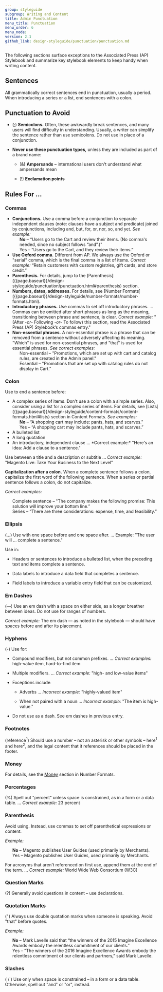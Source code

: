 ```yaml
---
group: styleguide
subgroup: Writing and Content
title: Admin Punctuation
menu_title: Punctuation
menu_order: 6
menu_node:
version: 2.1
github_link: design-styleguide/punctuation/punctuation.md
---
```

The following sections surface exceptions to the Associated Press (AP) Stylebook and summarize key stylebook elements to keep handy when writing content.

## Sentences

All grammatically correct sentences end in punctuation, usually a period. When introducing a series or a list, end sentences with a colon.

## Punctuation to Avoid

* (;) **Semicolons.** Often, these awkwardly break sentences, and many users will find difficulty in understanding. Usually, a writer can simplify the sentence rather than use semicolons. Do not use in place of a conjunction.

* **Never use these punctuation types,** unless they are included as part of a brand name:

  - (&) **Ampersands** – international users don't understand what ampersands mean

  - (!) **Exclamation points**

## Rules For ...

### Commas

<ul>
  <li><strong>Conjunctions.</strong> Use a comma before a conjunction to separate independent clauses (note: clauses have a subject and predicate) joined by conjunctions, including and, but, for, or, nor, so, and yet. <em>See example:</em>
    <ul style="list-style-type:none">
      <li><strong>No</strong> – “Users go to the Cart and review their items. (No comma's needed, since no subject follows “and”.)"</li>
      <li>Yes – “Users go to the Cart, and they review their items.”</li>
    </ul>
  </li>
  <li><strong>Use Oxford comma.</strong> Different from AP. We always use the Oxford or "serial" comma, which is the final comma in a list of items. <em>Correct example:</em> “Retain customers with custom registries, gift cards, and store credit.”</li>
  <li><strong>Parenthesis.</strong> For details, jump to the <span markdown="1">[Parenthesis]({{page.baseurl}}/design-styleguide/punctuation/punctuation.html#parenthesis)</span> section.</li>
  <li><strong>Numbers, dates, addresses.</strong> For details, see <span markdown="1">[Number Formats]({{page.baseurl}}/design-styleguide/number-formats/number-formats.html).</span></li>
  <li><strong>Introductory phrases.</strong> Use commas to set off introductory phrases. ... Commas can be omitted after short phrases as long as the meaning, transitioning between phrase and sentence, is clear. <em>Correct example:</em> "(After <em>-or-</em> Following <em>-or-</em> To follow) this section, read the Associated Press (AP) Stylebook’s commas entry."</li>
  <li><strong>Non-essential phrases.</strong> A non-essential phrase is a phrase that can be removed from a sentence without adversely affecting its meaning. "Which" is used for non-essential phrases, and "that" is used for essential phrases. <em>See correct examples:</em>
  <ul style="list-style-type:none">
    <li>Non-essential – "Promotions, which are set up with cart and catalog rules, are created in the Admin panel."</li>
    <li>Essential – "Promotions that are set up with catalog rules do not display in Cart."</li>
  </ul>
  </li>
</ul>

### Colon

Use to end a sentence before:

<ul>
  <li>A complex series of items. Don't use a colon with a simple series. Also, consider using a list for a complex series of items. For details, see <span markdown="1">[Lists]({{page.baseurl}}/design-styleguide/content-formats/content-formats.html#lists)</span> section in Content Formats. <em>See examples:</em>
    <ul style="list-style-type:none">
      <li><strong>No</strong> – “A shopping cart may include: pants, hats, and scarves."</li>
      <li>Yes – “A shopping cart may include pants, hats, and scarves.”</li>
    </ul>
  </li>
  <li>A bulleted list</li>
  <li>A long quotation</li>
  <li>An introductory, independent clause ... *Correct example:* "Here's an idea: Add a clause to a sentence."</li>
</ul>

Use between a title and a description or subtitle ... *Correct example:* "Magento Live: Take Your Business to the Next Level"

**Capitalization after a colon.** When a complete sentence follows a colon, capitalize the first word of the following sentence. When a series or partial sentence follows a colon, do not capitalize.

*Correct examples:*

<ul style="list-style-type:none">
  <li>Complete sentence – "The company makes the following promise: This solution will improve your bottom line.”</li>
  <li>Series – “There are three considerations: expense, time, and feasibility.”</li>
</ul>

### Ellipsis

(...) Use with one space before and one space after. ... Example: "The user will ... complete a sentence."

Use in:

* Headers or sentences to introduce a bulleted list, when the preceding text and items complete a sentence.

* Data labels to introduce a data field that completes a sentence.

* Field labels to introduce a variable entry field that can be customized.

### Em Dashes

(—) Use an em dash with a space on either side, as a longer breather between ideas. Do not use for ranges of numbers.

*Correct example:* The em dash — as noted in the stylebook — should have spaces before and after its placement.

### Hyphens

(-) Use for:

* Compound modifiers, but not common prefixes. ... *Correct examples:* high-value item, hard-to-find item

* Multiple modifiers. ... *Correct example:* "high- and low-value items"

* Exceptions include:

  - Adverbs ... *Incorrect example:* "highly-valued item"

  - When not paired with a noun ... *Incorrect example:* "The item is high-value."

* Do not use as a dash. See em dashes in previous entry.

### Footnotes

(reference<sup>1</sup>) Should use a number – not an asterisk or other symbols – here<sup>1</sup> and here<sup>2</sup>, and the legal content that it references should be placed in the footer.

### Money

For details, see the [Money]({{page.baseurl}}/design-styleguide/number-formats/number-formats.html#money) section in Number Formats.

### Percentages

(%) Spell out "percent" unless space is constrained, as in a form or a data table. ... *Correct example:* 23 percent

### Parenthesis

Avoid using. Instead, use commas to set off parenthetical expressions or content.

*Example:*

<ul style="list-style-type:none">
  <li><strong>No</strong> – Magento publishes User Guides (used primarily by Merchants).</li>
  <li>Yes – Magento publishes User Guides, used primarily by Merchants.</li>
</ul>

For acronyms that aren't referenced on first use, append them at the end of the term. ... *Correct example:* World Wide Web Consortium (W3C)

### Question Marks

(?) Generally avoid questions in content – use declarations.

### Quotation Marks

(") Always use double quotation marks when someone is speaking. Avoid "that" before quotes.

*Example:*

<ul style="list-style-type:none">
  <li><strong>No</strong> – Mark Lavelle said that “the winners of the 2015 Imagine Excellence Awards embody the relentless commitment of our clients.”</li>
  <li>Yes – “The winners of the 2016 Imagine Excellence Awards embody the relentless commitment of our clients and partners,” said Mark Lavelle.</li>
</ul>  

### Slashes

( / ) Use only when space is constrained – in a form or a data table. Otherwise, spell out "and" or "or", instead.
